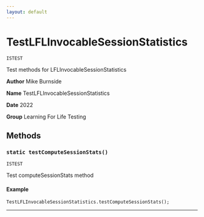 ```yaml
---
layout: default
---
```

# TestLFLInvocableSessionStatistics

`ISTEST`

Test methods for LFLInvocableSessionStatistics


**Author** Mike Burnside


**Name** TestLFLInvocableSessionStatistics


**Date** 2022


**Group** Learning For Life Testing

## Methods
### `static testComputeSessionStats()`

`ISTEST`

Test computeSessionStats method

#### Example
```apex
TestLFLInvocableSessionStatistics.testComputeSessionStats();
```


---
